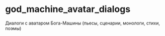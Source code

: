 # god_machine_avatar_dialogs
Диалоги с аватаром Бога-Машины (пьесы, сценарии, монологи, стихи, поэмы)
